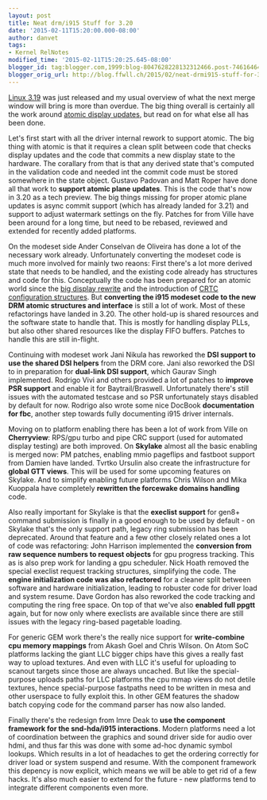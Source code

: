 ```yaml
---
layout: post
title: Neat drm/i915 Stuff for 3.20
date: '2015-02-11T15:20:00.000-08:00'
author: danvet
tags:
- Kernel RelNotes
modified_time: '2015-02-11T15:20:25.645-08:00'
blogger_id: tag:blogger.com,1999:blog-8047628228132312466.post-746164648252083417
blogger_orig_url: http://blog.ffwll.ch/2015/02/neat-drmi915-stuff-for-320.html
---
```


<a href="http://blog.ffwll.ch/2014/12/neat-drmi915-stuff-for-319.html">Linux 3.19</a> was just released and my usual overview of what the next merge window will bring is more than overdue. The big thing overall is certainly all the work around <a href="http://blog.ffwll.ch/2015/01/update-for-atomic-display-updates.html">atomic display updates</a>, but read on for what else all has been done.

<a name='more'></a>

Let's first start with all the driver internal rework to support atomic. The big thing with atomic is that it requires a clean split between code that checks display updates and the code that commits a new display state to the hardware. The corallary from that is that any derived state that's computed in the validation code and needed int the commit code must be stored somewhere in the state object. Gustavo Padovan and Matt Roper have done all that work to <b>support atomic plane updates</b>. This is the code that's now in 3.20 as a tech preview. The big things missing for proper atomic plane updates is async commit support (which has already landed for 3.21) and support to adjust watermark settings on the fly. Patches for from Ville have been around for a long time, but need to be rebased, reviewed and extended for recently added platforms.



On the modeset side Ander Conselvan de Oliveira has done a lot of the necessary work already. Unfortunately converting the modeset code is much more involved for mainly two reaons: First there's a lot more derived state that needs to be handled, and the existing code already has structures and code for this. Conceptually the code has been prepared for an atomic world since the <a href="http://blog.ffwll.ch/2012/08/new-modeset-code.html">big display rewrite</a> and the introduction of <a href="http://blog.ffwll.ch/2013/07/precomputing-crtc-configuration-in.html">CRTC configuration structures</a>. But <b>converting the i915 modeset code to the new DRM atomic structures and interface</b> is still a lot of work. Most of these refactorings have landed in 3.20. The other hold-up is shared resources and the software state to handle that. This is mostly for handling display PLLs, but also other shared resources like the display FIFO buffers. Patches to handle this are still in-flight.



Continuing with modeset work Jani Nikula has reworked the <b>DSI support to use the shared DSI helpers</b> from the DRM core. Jani also reworked the DSI to in preparation for <b>dual-link DSI support</b>, which Gaurav Singh implemented. Rodrigo Vivi and others provided a lot of patches to <b>improve PSR support</b> and enable it for Baytrail/Braswell. Unfortunately there's still issues with the automated testcase and so PSR unfortunately stays disabled by default for now. Rodrigo also wrote some nice DocBook <b>documentation for fbc</b>, another step towards fully documenting i915 driver internals.



Moving on to platform enabling there has been a lot of work from Ville on <b>Cherryview</b>: RPS/gpu turbo and pipe CRC support (used for automated display testing) are both improved. On <b>Skylake</b> almost all the basic enabling is merged now: PM patches, enabling mmio pageflips and fastboot support from Damien have landed. Tvrtko Ursulin also create the infrastructure for <b>global GTT views</b>. This will be used for some upcoming features on Skylake. And to simplify enabling future platforms Chris Wilson and Mika Kuoppala have completely <b>rewritten the forcewake domains handling</b> code.



Also really important for Skylake is that the <b>execlist support</b> for gen8+ command submission is finally in a good enough to be used by default - on Skylake that's the only support path, legacy ring submission has been deprecated. Around that feature and a few other closely related ones a lot of code was refactoring: John Harrison implemented the <b>conversion from raw sequence numbers to request objects</b> for gpu progress tracking. This as is also prep work for landing a gpu scheduler. Nick Hoath removed the special execlist request tracking structures, simplifying the code. The <b>engine initialization code was also refactored</b> for a cleaner split between software and hardware initialization, leading to robuster code for driver load and system resume. Dave Gordon has also reworked the code tracking and computing the ring free space. On top of that we've also <b>enabled full ppgtt</b> again, but for now only where execlists are available since there are still issues with the legacy ring-based pagetable loading.



For generic GEM work there's the really nice support for <b>write-combine cpu memory mappings</b> from Akash Goel and Chris Wilson. On Atom SoC platforms lacking the giant LLC bigger chips have this gives a really fast way to upload textures. And even with LLC it's useful for uploading to scanout targets since those are always uncached. But like the special-purpose uploads paths for LLC platforms the cpu mmap views do not detile textures, hence special-purpose fastpaths need to be written in mesa and other userspace to fully exploit this. In other GEM features the shadow batch copying code for the command parser has now also landed.



Finally there's the redesign from Imre Deak to <b>use the component framework for the snd-hda/i915 interactions</b>. Modern platforms need a lot of coordination between the graphics and sound driver side for audio over hdmi, and thus far this was done with some ad-hoc dynamic symbol lookups. Which results in a lot of headaches to get the ordering correctly for driver load or system suspend and resume. With the component framework this depency is now explicit, which means we will be able to get rid of a few hacks. It's also much easier to extend for the future - new platforms tend to integrate different components even more.